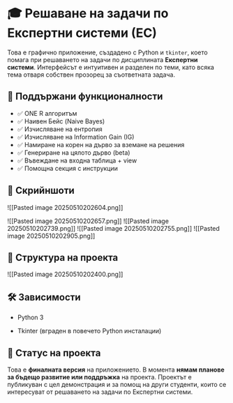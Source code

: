 # 🎓 Решаване на задачи по Експертни системи (ЕС)

Това е графично приложение, създадено с Python и `tkinter`, което помага при решаването на задачи по дисциплината **Експертни системи**. Интерфейсът е интуитивен и разделен по теми, като всяка тема отваря собствен прозорец за съответната задача.

## 🧠 Поддържани функционалности

- ✅ ONE R алгоритъм
- ✅ Наивен Бейс (Naive Bayes)
- ✅ Изчисляване на ентропия
- ✅ Изчисляване на Information Gain (IG)
- ✅ Намиране на корен на дърво за вземане на решения
- ✅ Генериране на цялото дърво (beta)
- ✅ Въвеждане на входна таблица + view
- ✅ Помощна секция с инструкции

## 📸 Скрийншоти

![[Pasted image 20250510202604.png]]

![[Pasted image 20250510202657.png]]
![[Pasted image 20250510202739.png]]
![[Pasted image 20250510202755.png]]
![[Pasted image 20250510202905.png]]
## 📂 Структура на проекта

![[Pasted image 20250510202400.png]]
## 🛠️ Зависимости

- Python 3
    
- Tkinter (вграден в повечето Python инсталации)


## 🧊 Статус на проекта

 Това е **финалната версия** на приложението. В момента **нямам планове за бъдещо развитие или поддръжка** на проекта. Проектът е публикуван с цел демонстрация и за помощ на други студенти, които се интересуват от решаването на задачи по Експертни системи.
